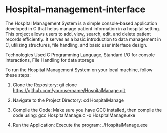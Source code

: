 # Hospital-management-interface

The Hospital Management System is a simple console-based application developed in C that helps manage patient information in a hospital setting. This project allows users to add, view, search, edit, and delete patient records efficiently. It serves as a basic introduction to data management in C, utilizing structures, file handling, and basic user interface design.

Technologies Used
C Programming Language, Standard I/O for console interactions, File Handling for data storage


To run the Hospital Management System on your local machine, follow these steps:

1. Clone the Repository:
git clone https://github.com/yourusername/HospitalManage.git

2. Navigate to the Project Directory:
cd HospitalManage

3. Compile the Code:
Make sure you have GCC installed, then compile the code using:
gcc HospitalManage.c -o HospitalManage.exe

4. Run the Application:
Execute the program:
./HospitalManage.exe
